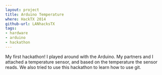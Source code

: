 ```yaml
---
layout: project
title: Arduino Temperature
where: HackTX 2014
github-url: LANhacksTX
tags:
- hardware
- arduino
- hackathon
---
```


My first hackathon! I played around with the Arduino. My partners and I attached a temperature sensor, and based on the temperature the sensor reads. We also tried to use this hackathon to learn how to use git.
